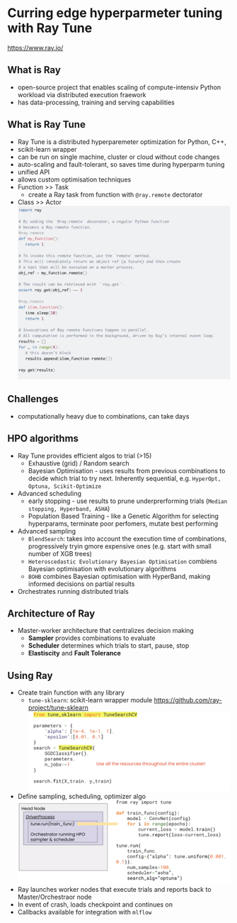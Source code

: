 # Curring edge hyperparmeter tuning with Ray Tune

https://www.ray.io/

## What is Ray
* open-source project that enables scaling of compute-intensiv Python workload via distributed execution fraework
* has data-processing, training and serving capabilities


## What is Ray Tune

* Ray Tune is a distributed hyperparemeter optimization for Python, C++, 
* scikit-learn wrapper
* can be run on single machine, cluster or cloud without code changes
* auto-scaling and fault-tolerant, so saves time during hyperparm tuning
* unified API
* allows custom optimisation techniques
* Function >> Task
    * create a Ray task from function with `@ray.remote` dectorator
* Class >> Actor
![](2021-11-02-09-25-50.png)

## Challenges

* computationally heavy due to combinations, can take days

## HPO algorithms

* Ray Tune provides efficient algos to trial (>15)
    * Exhaustive (grid) / Random search
    * Bayesian Optimisation - uses results from previous combinations to decide which trial to try next. Inherently sequential, e.g. `HyperOpt, Optuna, Scikit-Optimize`
* Advanced scheduling 
    * early stopping - use results to prune underprerforming trials (`Median stopping, Hyperband, ASHA`)
    * Population Based Training - like a Genetic Algorithm for selecting hyperparams, terminate poor perfomers, mutate best performing
* Advanced sampling
    * `BlendSearch`: takes into account the execution time of combinations, progressively tryin gmore expensive ones (e.g. start with small number of XGB trees)
    * `Heteroscedastic Evolutionary Bayesian Optimisation` combiens Bayesian optimisation with evolutionary algorithms
    * `BOHB` combines Bayesian optimisation with HyperBand, making informed decisions on partial results 
* Orchestrates running distributed trials

## Architecture of Ray
* Master-worker architecture that centralizes decision making
    * **Sampler** provides combinations to evaluate
    * **Scheduler** determines which trials to start, pause, stop
    * **Elastiscity** and **Fault Tolerance**

## Using Ray
* Create train function with any library
    * `tune-sklearn`: scikit-learn  wrapper module https://github.com/ray-project/tune-sklearn
    ![](2021-11-02-09-48-35.png)
* Define sampling, scheduling, optimizer algo
![](2021-11-02-09-44-04.png)
* Ray launches worker nodes that execute trials and reports back to Master/Orchestraor node
* In event of crash, loads checkpoint and continues on
* Callbacks available for integration with `mlflow`




